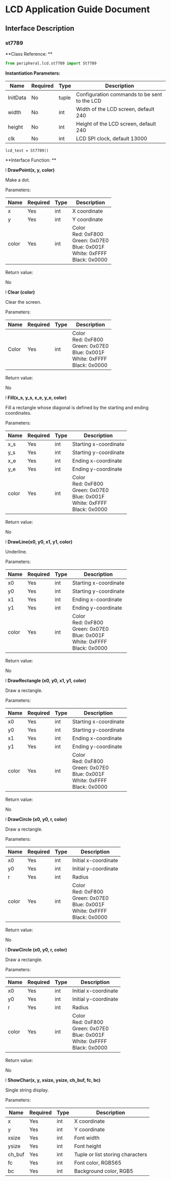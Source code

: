 # LCD Application Guide Document 

## Interface Description 

### st7789


**Class Reference: ** 

```python
from peripheral.lcd.st7789 import St7789
```





**Instantiation Parameters:** 

| Name     | Required | Type  | Description            | 
| -------- | ---- | ----- | ----------------------- |
| InitData | No   | tuple | Configuration commands to be sent to the LCD |
| width    | No   | int   | Width of the LCD screen, default 240 |
| height   | No   | int   | Height of the LCD screen, default 240 |
| clk      | No   | int   | LCD SPI clock, default 13000 | 

```
lcd_test = St7789()
```


**Interface Function: ** 

l **DrawPoint(x, y, color)**


Make a dot. 

Parameters: 

| Name | Required | Type | Description | 
| ----- | ---- | ---- | ------------------------------------------------------------ |
| x     | Yes  | int  | X coordinate                                                  |
| y     | Yes  | int  | Y coordinate                                                  |
| color | Yes  | int  | Color<br />Red: 0xF800<br />Green: 0x07E0<br />Blue: 0x001F<br />White: 0xFFFF<br />Black: 0x0000 | 

Return value: 

No


l **Clear (color)**


Clear the screen. 

Parameters: 

| Name | Required | Type | Description | 
| ----- | ---- | ---- | ------------------------------------------------------------ |
| Color | Yes | int | Color<br />Red: 0xF800<br />Green: 0x07E0<br />Blue: 0x001F<br />White: 0xFFFF<br />Black: 0x0000 | 

Return value: 

No


l **Fill(x_s, y_s, x_e, y_e, color)**


Fill a rectangle whose diagonal is defined by the starting and ending coordinates. 

Parameters: 

| Name | Required | Type | Description | 
| ----- | ---- | ---- | ------------------------------------------------------------ |
| x_s   | Yes   | int  | Starting x-coordinate                                              |
| y_s   | Yes   | int  | Starting y-coordinate                                              |
| x_e   | Yes   | int  | Ending x-coordinate                                              |
| y_e   | Yes   | int  | Ending y-coordinate                                              |
| color | Yes   | int  | Color<br />Red: 0xF800<br />Green: 0x07E0<br />Blue: 0x001F<br />White: 0xFFFF<br />Black: 0x0000<br /> | 

Return value: 

No


l **DrawLine(x0, y0, x1, y1, color)**


Underline. 

Parameters: 

| Name | Required | Type | Description | 
| ----- | ---- | ---- | ------------------------------------------------------------ |
| x0    | Yes  | int  | Starting x-coordinate                                              |
| y0    | Yes  | int  | Starting y-coordinate                                              |
| x1    | Yes  | int  | Ending x-coordinate                                              |
| y1    | Yes  | int  | Ending y-coordinate                                              |
| color | Yes  | int  | Color<br />Red: 0xF800<br />Green: 0x07E0<br />Blue: 0x001F<br />White: 0xFFFF<br />Black: 0x0000<br /> | 

Return value: 

No


l **DrawRectangle (x0, y0, x1, y1, color)**


Draw a rectangle. 

Parameters: 

| Name | Required | Type | Description | 
| ----- | ---- | ---- | ------------------------------------------------------------ |
| x0    | Yes  | int  | Starting x-coordinate                                              |
| y0    | Yes  | int  | Starting y-coordinate                                              |
| x1    | Yes  | int  | Ending x-coordinate                                              |
| y1    | Yes  | int  | Ending y-coordinate                                              |
| color | Yes  | int  | Color<br />Red: 0xF800<br />Green: 0x07E0<br />Blue: 0x001F<br />White: 0xFFFF<br />Black: 0x0000<br /> | 

Return value: 

No


l **DrawCircle (x0, y0, r, color)**


Draw a rectangle. 

Parameters: 

| Name | Required | Type | Description | 
| ----- | ---- | ---- | ------------------------------------------------------------ |
| x0    | Yes  | int  | Initial x-coordinate                                              |
| y0    | Yes  | int  | Initial y-coordinate                                              |
| r     | Yes  | int  | Radius                                                         |
| color | Yes  | int  | Color<br />Red: 0xF800<br />Green: 0x07E0<br />Blue: 0x001F<br />White: 0xFFFF<br />Black: 0x0000<br /> | 

Return value: 

No


l **DrawCircle (x0, y0, r, color)**


Draw a rectangle. 

Parameters: 

| Name | Required | Type | Description | 
| ----- | ---- | ---- | ------------------------------------------------------------ |
| x0    | Yes  | int  | Initial x-coordinate                                              |
| y0    | Yes  | int  | Initial y-coordinate                                              |
| r     | Yes  | int  | Radius                                                         |
| color | Yes  | int  | Color<br />Red: 0xF800<br />Green: 0x07E0<br />Blue: 0x001F<br />White: 0xFFFF<br />Black: 0x0000 | 

Return value: 

No


l **ShowChar(x, y, xsize, ysize, ch_buf, fc, bc)**


Single string display. 

Parameters: 

| Name   | Required | Type | Description         | 
| ------ | ---- | ---- | ---------------------- |
| x      | Yes  | int  | X coordinate              |
| y      | Yes  | int  | Y coordinate              |
| xsize  | Yes  | int  | Font width                |
| ysize  | Yes  | int  | Font height                |
| ch_buf | Yes  | int  | Tuple or list storing characters |
| fc     | Yes  | int  | Font color, RGB565       |
| bc     | Yes  | int  | Background color, RGB5